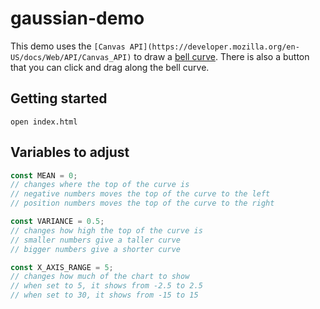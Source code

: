 # gaussian-demo

This demo uses the `[Canvas API](https://developer.mozilla.org/en-US/docs/Web/API/Canvas_API)` to draw a [bell curve](https://en.wikipedia.org/wiki/Normal_distribution). There is also a button that you can click and drag along the bell curve.

## Getting started
```
open index.html
```

## Variables to adjust
```js
const MEAN = 0;
// changes where the top of the curve is
// negative numbers moves the top of the curve to the left
// position numbers moves the top of the curve to the right

const VARIANCE = 0.5;
// changes how high the top of the curve is
// smaller numbers give a taller curve
// bigger numbers give a shorter curve

const X_AXIS_RANGE = 5;
// changes how much of the chart to show
// when set to 5, it shows from -2.5 to 2.5
// when set to 30, it shows from -15 to 15
```